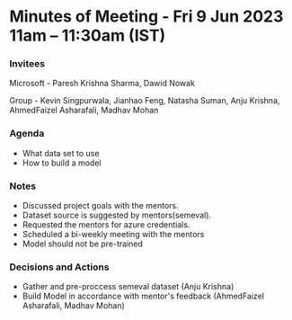 # Minutes of Meeting - Fri 9 Jun 2023 11am – 11:30am (IST)

### Invitees 
Microsoft - Paresh Krishna Sharma,
Dawid Nowak

Group - 
    Kevin Singpurwala,
    Jianhao Feng,
    Natasha Suman,
    Anju Krishna,
    AhmedFaizel Asharafali,
    Madhav Mohan

### Agenda
- What data set to use
- How to build a model

### Notes
- Discussed project goals with the mentors.
- Dataset source is suggested by mentors(semeval).
- Requested the mentors for azure credentials.
- Scheduled a bi-weekly meeting with the mentors
- Model should not be pre-trained 

### Decisions and Actions
- Gather and pre-proccess semeval dataset (Anju Krishna)
- Build Model in accordance with mentor's feedback (AhmedFaizel Asharafali, Madhav Mohan)
